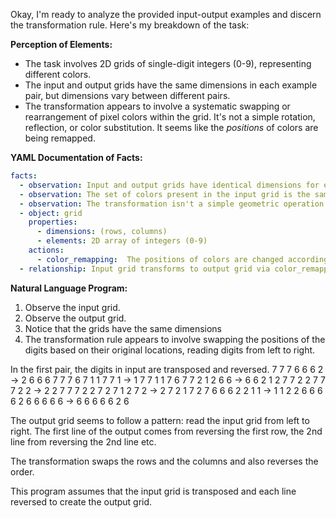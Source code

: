 Okay, I'm ready to analyze the provided input-output examples and discern the transformation rule. Here's my breakdown of the task:

**Perception of Elements:**

*   The task involves 2D grids of single-digit integers (0-9), representing different colors.
*   The input and output grids have the same dimensions in each example pair, but dimensions vary between different pairs.
*   The transformation appears to involve a systematic swapping or rearrangement of pixel colors within the grid. It's not a simple rotation, reflection, or color substitution. It seems like the *positions* of colors are being remapped.

**YAML Documentation of Facts:**


```yaml
facts:
  - observation: Input and output grids have identical dimensions for each example.
  - observation: The set of colors present in the input grid is the same as the set of colors in the output grid, but their positions are rearranged.
  - observation: The transformation isn't a simple geometric operation like rotation or reflection.
  - object: grid
    properties:
      - dimensions: (rows, columns)
      - elements: 2D array of integers (0-9)
    actions:
      - color_remapping:  The positions of colors are changed according to a specific rule.
  - relationship: Input grid transforms to output grid via color_remapping.
```


**Natural Language Program:**

1.  Observe the input grid.
2.  Observe the output grid.
3. Notice that the grids have the same dimensions
4.  The transformation rule appears to involve swapping the positions of the digits based on their original locations, reading digits from left to right.

In the first pair, the digits in input are transposed and reversed.
7 7 7 6 6 6 2 -> 2 6 6 6 7 7 7
6 7 1 1 7 7 1 -> 1 7 7 1 1 7 6
7 7 2 1 2 6 6 -> 6 6 2 1 2 7 7
2 2 7 7 7 2 2 -> 2 2 7 7 7 2 2
7 2 7 1 2 7 2 -> 2 7 2 1 7 2 7
6 6 6 2 2 1 1 -> 1 1 2 2 6 6 6
6 2 6 6 6 6 6 -> 6 6 6 6 6 2 6

The output grid seems to follow a pattern: read the input grid from left to right. The first line of the output comes from reversing the first row, the 2nd line from reversing the 2nd line etc.

The transformation swaps the rows and the columns and also reverses the order.

This program assumes that the input grid is transposed and each line reversed to create the output grid.

